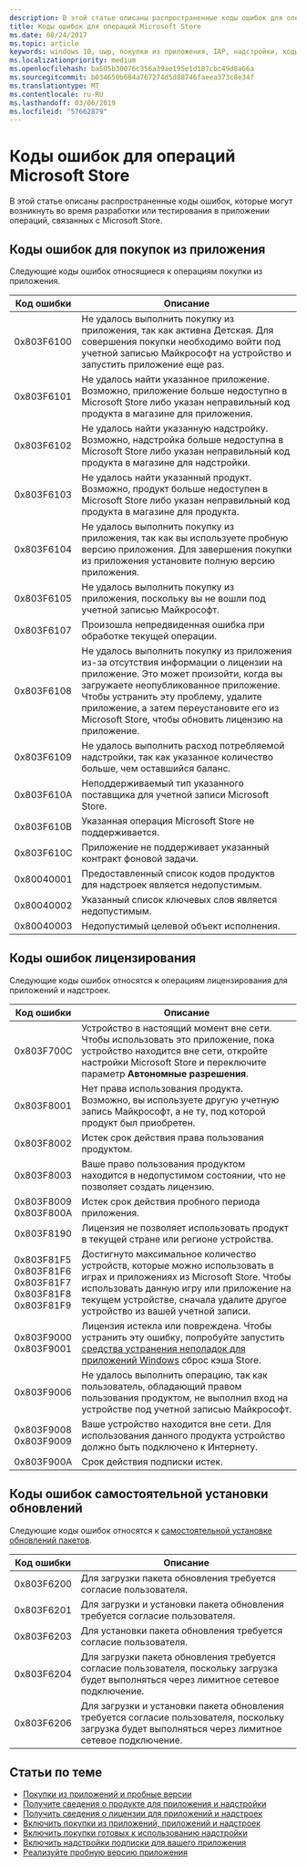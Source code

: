 ```yaml
---
description: В этой статье описаны распространенные коды ошибок для операций Microsoft Store с приложениями и надстройками, включая покупки в приложении, лицензирование и самостоятельную установку обновлений.
title: Коды ошибок для операций Microsoft Store
ms.date: 08/24/2017
ms.topic: article
keywords: windows 10, uwp, покупки из приложения, IAP, надстройки, коды ошибок
ms.localizationpriority: medium
ms.openlocfilehash: ba505b30076c356a39ae195e1d187cbc49d8a66a
ms.sourcegitcommit: b034650b684a767274d5d88746faeea373c8e34f
ms.translationtype: MT
ms.contentlocale: ru-RU
ms.lasthandoff: 03/06/2019
ms.locfileid: "57662879"
---
```

# <a name="error-codes-for-store-operations"></a>Коды ошибок для операций Microsoft Store

<!-- confirm whether symbolic names are defined for app developers, or do they just handle direct error code values -->

В этой статье описаны распространенные коды ошибок, которые могут возникнуть во время разработки или тестирования в приложении операций, связанных с Microsoft Store.

## <a name="in-app-purchase-error-codes"></a>Коды ошибок для покупок из приложения

Следующие коды ошибок относящиеся к операциям покупки из приложения.

|  Код ошибки  |  Описание  |
|--------------|---------------|
| 0x803F6100   | Не удалось выполнить покупку из приложения, так как активна Детская. Для совершения покупки необходимо войти под учетной записью Майкрософт на устройство и запустить приложение еще раз.               |
| 0x803F6101   | Не удалось найти указанное приложение. Возможно, приложение больше недоступно в Microsoft Store либо указан неправильный код продукта в магазине для приложения.     |
| 0x803F6102   | Не удалось найти указанную надстройку. Возможно, надстройка больше недоступна в Microsoft Store либо указан неправильный код продукта в магазине для надстройки.                                               |
| 0x803F6103   | Не удалось найти указанный продукт. Возможно, продукт больше недоступен в Microsoft Store либо указан неправильный код продукта в магазине для продукта.                                          |
| 0x803F6104   | Не удалось выполнить покупку из приложения, так как вы используете пробную версию приложения. Для завершения покупки из приложения установите полную версию приложения.               |
| 0x803F6105   | Не удалось выполнить покупку из приложения, поскольку вы не вошли под учетной записью Майкрософт.                                              |
| 0x803F6107   | Произошла непредвиденная ошибка при обработке текущей операции.                                             |
| 0x803F6108   | Не удалось выполнить покупку из приложения из-за отсутствия информации о лицензии на приложение. Это может произойти, когда вы загружаете неопубликованное приложение. Чтобы устранить эту проблему, удалите приложение, а затем переустановите его из Microsoft Store, чтобы обновить лицензию на приложение.                                          |
| 0x803F6109   | Не удалось выполнить расход потребляемой надстройки, так как указанное количество больше, чем оставшийся баланс.        |
| 0x803F610A   | Неподдерживаемый тип указанного поставщика для учетной записи Microsoft Store.                                            |
| 0x803F610B   | Указанная операция Microsoft Store не поддерживается.                                             |
| 0x803F610C   | Приложение не поддерживает указанный контракт фоновой задачи.                                             |
| 0x80040001   | Предоставленный список кодов продуктов для надстроек является недопустимым.                        |
| 0x80040002   | Указанный список ключевых слов является недопустимым.                   |
| 0x80040003   | Недопустимый целевой объект исполнения.                       |

## <a name="licensing-error-codes"></a>Коды ошибок лицензирования

Следующие коды ошибок относятся к операциям лицензирования для приложений и надстроек.

|  Код ошибки  |  Описание  |
|--------------|---------------|
| 0x803F700C   | Устройство в настоящий момент вне сети. Чтобы использовать это приложение, пока устройство находится вне сети, откройте настройки Microsoft Store и переключите параметр **Автономные разрешения**.            |
| 0x803F8001   | Нет права использования продукта. Возможно, вы используете другую учетную запись Майкрософт, а не ту, под которой продукт был приобретен.           |
| 0x803F8002   | Истек срок действия права пользования продуктом.           |
| 0x803F8003   | Ваше право пользования продуктом находится в недопустимом состоянии, что не позволяет создать лицензию.   |
| 0x803F8009<br/>0x803F800A   | Истек срок действия пробного периода приложения.   |
| 0x803F8190   |  Лицензия не позволяет использовать продукт в текущей стране или регионе устройства.  |
| 0x803F81F5<br/>0x803F81F6<br/>0x803F81F7<br/>0x803F81F8<br/>0x803F81F9   |  Достигнуто максимальное количество устройств, которые можно использовать в играх и приложениях из Microsoft Store. Чтобы использовать данную игру или приложение на текущем устройстве, сначала удалите другое устройство из вашей учетной записи.  |
| 0x803F9000<br/>0x803F9001    |  Лицензия истекла или повреждена. Чтобы устранить эту ошибку, попробуйте запустить [средства устранения неполадок для приложений Windows](https://support.microsoft.com/help/4027498/windows-run-the-troubleshooter-for-windows-apps) сброс кэша Store.     |
| 0x803F9006    |  Не удалось выполнить операцию, так как пользователь, обладающий правом пользования продуктом, не выполнил вход на устройстве под учетной записью Майкрософт.            |
| 0x803F9008<br/>0x803F9009    |  Ваше устройство находится вне сети. Для использования данного продукта устройство должно быть подключено к Интернету.            |
| 0x803F900A    |  Срок действия подписки истек.            |


## <a name="self-install-update-error-codes"></a>Коды ошибок самостоятельной установки обновлений

Следующие коды ошибок относятся к [самостоятельной установке обновлений пакетов](../packaging/self-install-package-updates.md).

|  Код ошибки  |  Описание  |
|--------------|---------------|
| 0x803F6200   | Для загрузки пакета обновления требуется согласие пользователя.               |
| 0x803F6201   | Для загрузки и установки пакета обновления требуется согласие пользователя.                                                  |
| 0x803F6203   | Для установки пакета обновления требуется согласие пользователя.                                         |
| 0x803F6204   | Для загрузки пакета обновления требуется согласие пользователя, поскольку загрузка будет выполняться через лимитное сетевое подключение.                                             |
| 0x803F6206   | Для загрузки и установки пакета обновления требуется согласие пользователя, поскольку загрузка будет выполняться через лимитное сетевое подключение.     |


## <a name="related-topics"></a>Статьи по теме

* [Покупки из приложений и пробные версии](in-app-purchases-and-trials.md)
* [Получите сведения о продукте для приложения и надстройки](get-product-info-for-apps-and-add-ons.md)
* [Получить сведения о лицензии для приложений и надстроек](get-license-info-for-apps-and-add-ons.md)
* [Включить покупки из приложений, приложений и надстроек](enable-in-app-purchases-of-apps-and-add-ons.md)
* [Включить покупки готовых к использованию надстройки](enable-consumable-add-on-purchases.md)
* [Включить надстройки подписки для вашего приложения](enable-subscription-add-ons-for-your-app.md)
* [Реализуйте пробную версию приложения](implement-a-trial-version-of-your-app.md)
